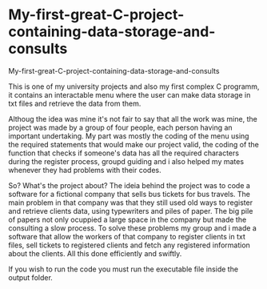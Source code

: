 # My-first-great-C-project-containing-data-storage-and-consults
My-first-great-C-project-containing-data-storage-and-consults

This is one of my university projects and also my first complex C programm, it contains an interactable menu where the user can make data storage in txt files and retrieve the data from them.

Althoug the idea was mine it's not fair to say that all the work was mine, the project was made by a group of four people, each person having an important undertaking. My part was mostly the coding of the menu using the required statements that would make our project valid, the coding of the function that checks if someone's data has all the required characters during the register process, groupd guiding and i also helped my mates whenever they had problems with their codes.

So? What's the project about? The ideia behind the project was to code a software for a fictional company that sells bus tickets for bus travels. The main problem in that company was that they still used old ways to register and retrieve clients data, using typewriters and piles of paper. The big pile of papers not only ocuppied a large space in the company but made the consulting a slow process. To solve these problems my group and i made a software that allow the workers of that company to register clients in txt files, sell tickets to registered clients and fetch any registered information about the clients. All this done efficiently and swiftly.

If you wish to run the code you must run the executable file inside the output folder.
